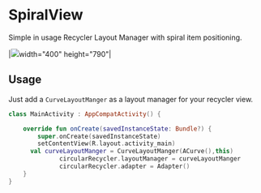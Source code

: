 # SpiralView

Simple in usage Recycler Layout Manager with spiral item positioning.

|![](spiralSample.gif)width="400" height="790"|


## Usage
Just add a `CurveLayoutManger` as a layout manager for your recycler view.
```kotlin
class MainActivity : AppCompatActivity() {

    override fun onCreate(savedInstanceState: Bundle?) {
        super.onCreate(savedInstanceState)
        setContentView(R.layout.activity_main)
      val curveLayoutManger = CurveLayoutManger(ACurve(),this)
              circularRecycler.layoutManager = curveLayoutManger
              circularRecycler.adapter = Adapter()
    }
}
```